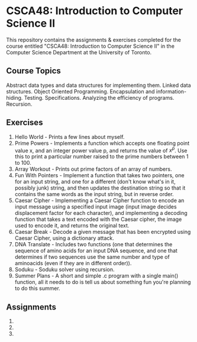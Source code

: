 # CSCA48: Introduction to Computer Science II

This repository contains the assignments & exercises completed for the course entitled "CSCA48: Introduction to Computer Science II" in the Computer Science Department at the University of Toronto.

## Course Topics

Abstract data types and data structures for implementing them. Linked data structures. Object Oriented Programming. Encapsulation and information-hiding. Testing. Specifications. Analyzing the efficiency of programs. Recursion.

## Exercises

1) Hello World - Prints a few lines about myself.
2) Prime Powers - Implements a function which  accepts one floating point value x, and an integer power value p, and returns  the value of  $x^{p}$. Use this to print a particular number raised to the prime numbers between 1 to 100.
3) Array Workout - Prints out prime factors of an array of numbers.
4) Fun With Pointers - Implement a function that takes two pointers, one for an input string, and one for a different (don't know what's in it, possibly junk) string, and then updates the destination string so that it contains the same words as the input string, but in reverse order.
5) Caesar Cipher -  Implementing a Caesar Cipher function to encode an input message using a specified input image (input image decides displacement factor for each character), and implementing a decoding function that takes a text encoded with the Caesar cipher, the image used to encode it, and returns the original text.
6) Caesar Break - Decode a given message that has been encrypted using Caesar Cipher, using a dictionary attack.
7) DNA Translate - Includes two functions (one that determines the sequence of amino acids for an input DNA sequence, and one that determines if two sequences use the same number and type of aminoacids (even if they are in different order)).
8) Soduku - Soduku solver using recursion.
9) Summer Plans - A short and simple .c program with a single main() function, all it needs to do is tell us about something fun you're planning to do this summer.

## Assignments

1)
2)
3)
